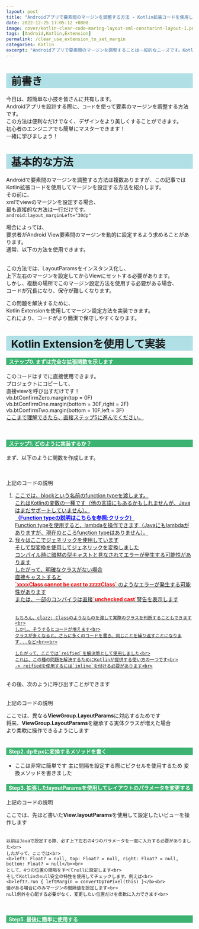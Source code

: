 ```yaml
---
layout: post
title: "Androidアプリで要素間のマージンを調整する方法 - Kotlin拡張コードを使用してマージンを設定"
date: 2022-12-25 17:05:12 +0800
image: cover/kotlin-clear-code-maring-layout-xml-constarint-layout-1.png
tags: [Android,Kotlin,Extension]
permalink: /clear_use_extension_to_set_margin
categories: Kotlin
excerpt: "Androidアプリで要素間のマージンを調整することは一般的なニーズです。Kotlin拡張コードを使用してマージンを設定することで、この目的を迅速かつ簡単に達成できます。この記事では、このテクニックを一歩一歩学び、アプリをより美しくプロフェッショナルに見せる方法を紹介します。"
---
```


<h1 style="background-color:powderblue;">&nbsp;&nbsp;前書き</h1>

今日は、超簡単な小技を皆さんに共有します。<br>
Androidアプリを設計する際に、`コード`を使って要素のマージンを調整する方法です。<br>
この方法は便利なだけでなく、デザインをより美しくすることができます。<br>
初心者のエンジニアでも簡単にマスターできます！<br>
一緒に学びましょう！<br>

<h1 style="background-color:powderblue;">&nbsp;&nbsp;基本的な方法</h1>

Androidで要素間のマージンを調整する方法は複数ありますが、この記事ではKotlin拡張コードを使用してマージンを設定する方法を紹介します。<br>
その前に、<br>
xmlでviewのマージンを設定する場合、<br>
最も直接的な方法は一行だけです。<br>
`android:layout_marginLeft="30dp"`<br>

場合によっては、<br>
要求者がAndroid View要素間のマージンを動的に設定するよう求めることがあります。<br>
通常、以下の方法を使用できます。<br>
<script src="https://gist.github.com/KuanChunChen/60e47ade8cf051643f9075e8157c6ded.js"></script>
<br>
この方法では、LayoutParamsをインスタンス化し、<br>
上下左右のマージンを設定してからViewにセットする必要があります。<br>
しかし、複数の場所でこのマージン設定方法を使用する必要がある場合、<br>
コードが冗長になり、保守が難しくなります。<br>

この問題を解決するために、<br>
Kotlin Extensionを使用してマージン設定方法を実装できます。<br>
これにより、コードがより簡潔で保守しやすくなります。<br>

<h1 style="background-color:powderblue;">&nbsp;&nbsp;Kotlin Extensionを使用して実装</h1>

<h4 style="background-color:MediumSeaGreen; color:white;">&nbsp;&nbsp;ステップ0. まずは完全な拡張関数を示します</h4>
<script src="https://gist.github.com/KuanChunChen/b884affe0c15221ec627ae3faa3c1dfa.js"></script>

<p class="table_container">
  このコードはすでに直接使用できます。<br>
  プロジェクトにコピーして、<br>
  直接viewを呼び出すだけです！<br>
  vb.btConfirmZero.margin(top = 0F)<br>
  vb.btConfirmOne.margin(bottom = 30F,right = 2F)<br>
  vb.btConfirmTwo.margin(bottom = 10F,left = 3F) <br>
  <a class="link" href="#step5" data-scroll>ここまで理解できたら、直接ステップ5に進んでください。</a>
</p><br>

<h4 style="background-color:MediumSeaGreen; color:white;">&nbsp;&nbsp;ステップ1. どのように実装するか？</h4>
<div class="c-border-content-title-4">
  まず、以下のように関数を作成します。
</div><br>
<script src="https://gist.github.com/KuanChunChen/9aec2350bcd7231a162da047508d76be.js"></script><br>

<div class="table_container">
  <p>上記のコードの説明</p>
  <ol class="rectangle-list">
    <li>
      <a href="https://kotlinlang.org/docs/lambdas.html#function-types" target="_blank">
        ここでは、blockという名前のfunction typeを渡します。<br>
        これはKotlinの変数の一種です（他の言語にもあるかもしれませんが、Javaはまだサポートしていません）。<br>
          <b style="color:blue;">（Function typeの説明はこちらを参照:クリック）</b><br>
          Function typeを使用すると、lambdaを操作できます（Javaにもlambdaがありますが、現在のところfunction typeはありません）。
      </a>
    </li>

<li>
  <a href="javascript:void(0)">
    我々はここでジェネリックを使用しています<br>
    そして型変換を使用してジェネリックを変換しました<br>
    コンパイル時に暗黙の型キャストと見なされてエラーが発生する可能性があります<br>
    したがって、明確なクラスがない場合<br>
    直接キャストすると<br>
    <b style="color:red;">`xxxxClass cannot be cast to zzzzClass` </b>のようなエラーが発生する可能性があります<br>
    または、一部のコンパイラは直接<b style="color:red;">`unchecked cast`</b>警告を表示します<br><br>

    もちろん、clazz: Classのようなものを渡して実際のクラスを判断することもできます<br>
    しかし、そうするとコードが増えます<br>
    クラスが多くなると、さらに多くのコードを書き、同じことを繰り返すことになります...など<br><br>

    したがって、ここでは`reified`を解決策として使用しました<br>
    これは、この種の問題を解決するためにKotlinが提供する使い方の一つです<br>
    -> reifiedを使用するには`inline`を付ける必要があります<br>
  </a>
</li>
</ol>
</div><br>

<div class="c-border-content-title-4">
  その後、次のように呼び出すことができます
</div><br>
<script src="https://gist.github.com/KuanChunChen/c5ef3ee7159011e92c8d17be233cf6a8.js"></script>
<div class="table_container">
  <p>上記のコードの説明</p>
  <span>
    ここでは、異なる<b>ViewGroup.LayoutParams</b>に対応するためです<br>
    将来、<b>ViewGroup.LayoutParams</b>を継承する実体クラスが増えた場合<br>
    より柔軟に操作できるようにします<br>
  </span>
</div><br>

<h4 style="background-color:MediumSeaGreen; color:white;">&nbsp;&nbsp;Step2. dpをpxに変換するメソッドを書く</h4>
<script src="https://gist.github.com/KuanChunChen/52153b7712fde5257aaeab83b3c2ce7f.js"></script>

- ここは非常に簡単です
  主に間隔を設定する際にピクセルを使用するため
  変換メソッドを書きました

<h4 style="background-color:MediumSeaGreen; color:white;">&nbsp;&nbsp;Step3. 拡張したlayoutParamsを使用してレイアウトのパラメータを変更する</h4>
<script src="https://gist.github.com/KuanChunChen/b64909a750c6a73306a1d1885f763f67.js"></script>
<div class="table_container">
  <p>上記のコードの説明</p>
  <span>
    ここでは、先ほど書いた<b>View.layoutParams</b>を使用して設定したいビューを操作します<br><br>

    以前はJavaで設定する際、必ず上下左右の4つのパラメータを一度に入力する必要がありました<br>
    したがって、ここでは<br>
    <b>left: Float? = null, top: Float? = null, right: Float? = null, bottom: Float? = null</b><br>
    として、4つの位置の間隔をすべてnullに設定します<br>
    そしてKotlinのnull安全の特性を使用してチェックします。例えば<br>
    <b>left?.run { leftMargin = convertDpToPixel(this) }</b><br>
    値がある場合にのみマージンの間隔値を設定します<br>
    null例外を心配する必要がなく、変更したい位置だけを柔軟に入力できます<br>
  </span>
</div><br>

<h4 id="step5" style="background-color:MediumSeaGreen; color:white;">&nbsp;&nbsp;Step5. 最後に簡単に使用する</h4>

<script src="https://gist.github.com/KuanChunChen/6e721513ab6c92dc05ab2e61ef716c1f.js"></script>
